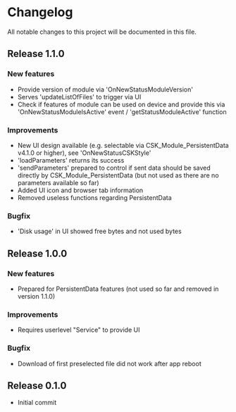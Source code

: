 # Changelog
All notable changes to this project will be documented in this file.

## Release 1.1.0

### New features
- Provide version of module via 'OnNewStatusModuleVersion'
- Serves 'updateListOfFiles' to trigger via UI
- Check if features of module can be used on device and provide this via 'OnNewStatusModuleIsActive' event / 'getStatusModuleActive' function

### Improvements
- New UI design available (e.g. selectable via CSK_Module_PersistentData v4.1.0 or higher), see 'OnNewStatusCSKStyle'
- 'loadParameters' returns its success
- 'sendParameters' prepared to control if sent data should be saved directly by CSK_Module_PersistentData (but not used as there are no parameters available so far)
- Added UI icon and browser tab information
- Removed useless functions regarding PersistentData

### Bugfix
- 'Disk usage' in UI showed free bytes and not used bytes

## Release 1.0.0

### New features
- Prepared for PersistentData features (not used so far and removed in version 1.1.0)

### Improvements
- Requires userlevel "Service" to provide UI

### Bugfix
- Download of first preselected file did not work after app reboot

## Release 0.1.0
- Initial commit